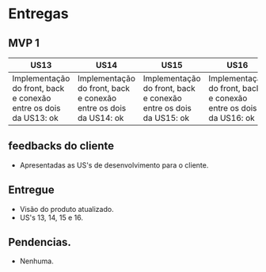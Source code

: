 # Entregas

## MVP 1

US13 | US14 | US15 | US16 
---- | ---- |------|-----
Implementação do front, back e conexão entre os dois da US13: ok | Implementação do front, back e conexão entre os dois da US14: ok | Implementação do front, back e conexão entre os dois da US15: ok | Implementação do front, back e conexão entre os dois da US16: ok 

## feedbacks do cliente

- Apresentadas as US's de desenvolvimento para o cliente.

## Entregue

- Visão do produto atualizado.
- US's 13, 14, 15 e 16.

## Pendencias.

- Nenhuma.
